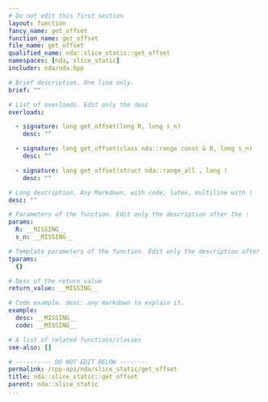 ```yaml
---
# Do not edit this first section
layout: function
fancy_name: get_offset
function_name: get_offset
file_name: get_offset
qualified_name: nda::slice_static::get_offset
namespaces: [nda, slice_static]
includer: nda/nda.hpp

# Brief description. One line only.
brief: ""

# List of overloads. Edit only the desc
overloads:

  - signature: long get_offset(long R, long s_n)
    desc: ""

  - signature: long get_offset(class nda::range const & R, long s_n)
    desc: ""

  - signature: long get_offset(struct nda::range_all , long )
    desc: ""

# Long description. Any Markdown, with code, latex, multiline with |
desc: ""

# Parameters of the function. Edit only the description after the :
params:
  R: __MISSING__
  s_n: __MISSING__

# Template parameters of the function. Edit only the description after the :
tparams:
  {}

# Desc of the return value
return_value: __MISSING__

# Code example. desc: any markdown to explain it.
example:
  desc: __MISSING__
  code: __MISSING__

# A list of related functions/classes
see-also: []

# ---------- DO NOT EDIT BELOW --------
permalink: /cpp-api/nda/slice_static/get_offset
title: nda::slice_static::get_offset
parent: nda::slice_static
...
```



